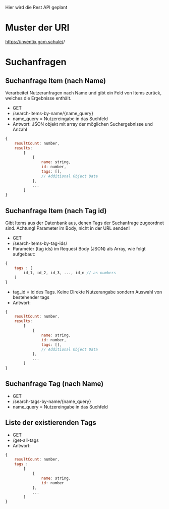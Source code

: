 Hier wird die Rest API geplant

# Muster der URI
https://inventix.gcm.schule/<API-Pfad>/<Parameter>

# Suchanfragen

## Suchanfrage Item (nach Name)
Verarbeitet Nutzeranfragen nach Name und gibt ein Feld von Items zurück, welches die Ergebnisse enthält.

- GET
- /search-items-by-name/{name_query}
- name_query = Nutzereingabe in das Suchfeld
- Antwort: JSON objekt mit array der möglichen Suchergebnisse und Anzahl
```js
{
	resultCount: number,
	results:
		[
			{
				name: string,
                id: number,
                tags: [],
                // Additional Object Data
			},
			...
		]
}
```

## Suchanfrage Item (nach Tag id)
Gibt Items aus der Datenbank aus, denen Tags der Suchanfrage zugeordnet sind.
Achtung! Parameter im Body, nicht in der URL senden!
- GET
- /search-items-by-tag-ids/
- Parameter (tag ids) im Request Body (JSON) als Array, wie folgt aufgebaut:
```js
{
    tags : [
        id_1, id_2, id_3, ..., id_n // as numbers
    ]
}
```
- tag_id = id des Tags. Keine Direkte Nutzerangabe sondern Auswahl von bestehender tags
- Antwort:
```js
{
	resultCount: number,
	results:
		[
			{
				name: string,
                id: number,
                tags: [],
                // Additional Object Data
			},
			...
		]
}
```

## Suchanfrage Tag (nach Name)
- GET
- /search-tags-by-name/{name_query}
- name_query = Nutzereingabe in das Suchfeld

## Liste der existierenden Tags
- GET
- /get-all-tags
- Antwort:
```js
{
	resultCount: number,
	tags : 
		[
			{
				name: string,
				id: number
			},
			...
		]	
}
```
